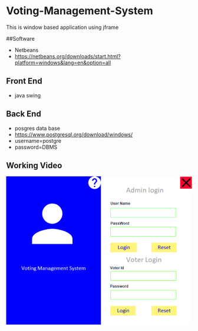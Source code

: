 # Voting-Management-System
This is window based application using jframe

##Software
- Netbeans
- https://netbeans.org/downloads/start.html?platform=windows&lang=en&option=all

## Front End
- java swing
## Back End 
- posgres data base
- https://www.postgresql.org/download/windows/
- username=postgre
- password=DBMS

## Working Video
[![Watch the video](https://github.com/Niraj-Ranjan/Voting-Management-System/blob/master/Screenshot/AdminLogin.PNG)](https://www.youtube.com/watch?v=vL1COucMHyY&t=29s)


